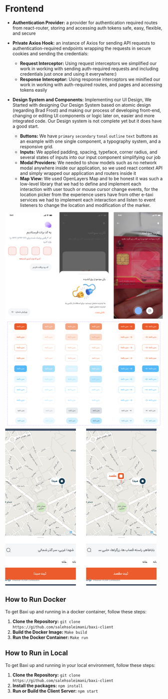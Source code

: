 
# Frontend

- **Authentication Provider:** a provider for authentication required routes from react-router, storing and accessing auth tokens safe, easy, flexible, and secure
- **Private Axios Hook:** an instance of Axios for sending API requests to authentication-required endpoints wrapping the requests in secure cookies and sending the credentials:
    -  **Request Interceptor:** Using request interceptors we simplified our work in working with sending auth-required requests and including credentials just once and using it everywhere:)
    -  **Response Interceptor:** Using response interceptors we minified our work in working with auth-required routes, and pages and accessing tokens easily

- **Design System and Components:** Implementing our UI Design, We Started with designing Our Design System based on atomic design (regarding Brad Frost) and making our process of developing front-end, changing or editing UI components or logic later on, easier and more integrated code. Our Design system is not complete yet but it does have a good start.
    -  **Buttons:** We have `primary` `secondary` `tonal` `outline` `text` buttons as an example with one single component, a typography system, and a responsive grid.
    -  **Inputs:** We applied padding, spacing, typeface, corner radius, and several states of inputs into our input component simplifying our job
    -  **Modal Providers:** We needed to show models such as no network modal anywhere inside our application, so we used react context API and simply wrapped our application and routers inside it
    -  **Map View:** We used OpenLayers Map and to be honest it was such a low-level library that we had to define and implement each interaction with user touch or mouse cursor change events, for the location picker from the experience users have from other e-taxi services we had to implement each interaction and listen to event listeners to change the location and modification of the marker.


<img src="./prototype_mobile.png">   <img src="./design_system.png">   <img src="./map.png">

## How to Run Docker
To get Baxi up and running in a docker container, follow these steps:

1. **Clone the Repository:** `git clone https://github.com/salehsoleimani/baxi-client`
2. **Build the Docker Image:** `Make build`
3. **Run the Docker Container:** `Make run`

## How to Run in Local
To get Baxi up and running in your local environment, follow these steps:

1. **Clone the Repository:** `git clone https://github.com/salehsoleimani/baxi-client`
8. **Install the packages:** `npm install`
9. **Run or Build the Client Server:** `npm start`
